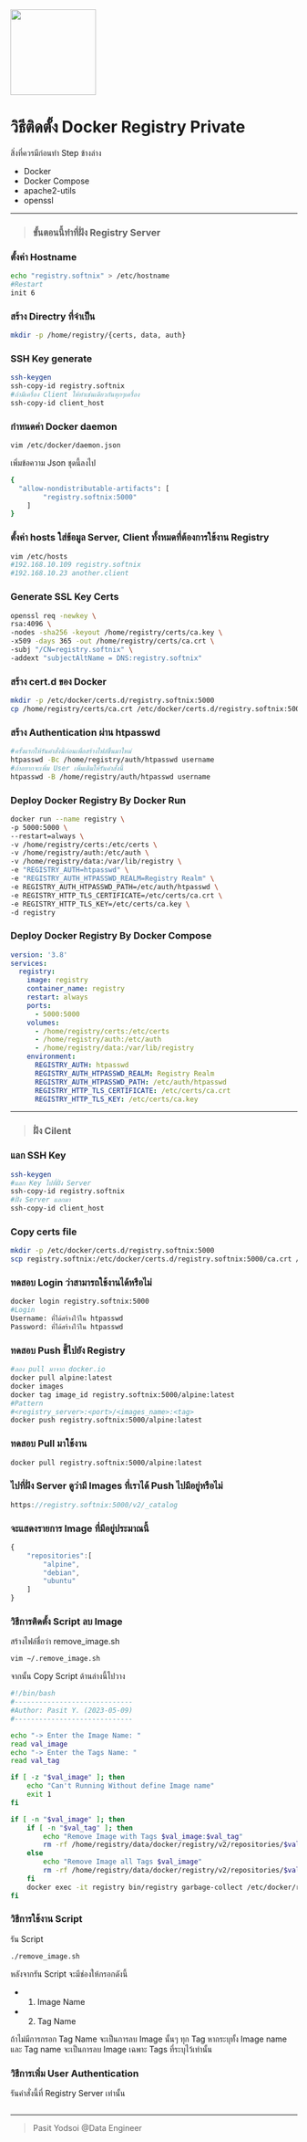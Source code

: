 <img src="https://blog.zachinachshon.com/assets/images/container-registry/docker-registry/docker-registry-blog-220x230.png" width="150" align="center">

# วิธีติดตั้ง Docker Registry Private

สิ่งที่ควรมีก่อนทำ Step ข้างล่าง
- Docker
- Docker Compose
- apache2-utils
- openssl
---
> ### ขั้นตอนนี้ทำที่ฝั่ง Registry Server

### ตั้งค่า Hostname

```bash
echo "registry.softnix" > /etc/hostname
#Restart
init 6
```
### สร้าง Directry ที่จำเป็น
```bash
mkdir -p /home/registry/{certs, data, auth}
```
### SSH Key generate
```bash
ssh-keygen
ssh-copy-id registry.softnix
#ถ้ามีเครื่อง Client ให้ทำเช่นเดียวกันทุกๆเครื่อง
ssh-copy-id client_host
```
### กำหนดค่า Docker daemon
```bash
vim /etc/docker/daemon.json
```
เพิ่มข้อความ Json ชุดนี้ลงไป
```bash
{
  "allow-nondistributable-artifacts": [
		"registry.softnix:5000"
	]
}
```
### ตั้งค่า hosts ใส่ข้อมูล Server, Client ทั้งหมดที่ต้องการใช้งาน Registry
```bash
vim /etc/hosts
#192.168.10.109 registry.softnix
#192.168.10.23 another.client
```
### Generate SSL Key Certs
```bash
openssl req -newkey \
rsa:4096 \
-nodes -sha256 -keyout /home/registry/certs/ca.key \
-x509 -days 365 -out /home/registry/certs/ca.crt \
-subj "/CN=registry.softnix" \
-addext "subjectAltName = DNS:registry.softnix"
```
### สร้าง cert.d ของ Docker
```bash
mkdir -p /etc/docker/certs.d/registry.softnix:5000
cp /home/registry/certs/ca.crt /etc/docker/certs.d/registry.softnix:5000/ca.crt
```
### สร้าง Authentication ผ่าน htpasswd
```bash
#ครั้งแรกให้รันคำสั่งนี้ก่อนเพื่อสร้างไฟล์ขึ้นมาใหม่
htpasswd -Bc /home/registry/auth/htpasswd username
#ถ้าอยากจะเพิ่ม User เพิ่มเติมให้รันคำสั่งนี้
htpasswd -B /home/registry/auth/htpasswd username
```
### Deploy Docker Registry By Docker Run
```bash
docker run --name registry \
-p 5000:5000 \
--restart=always \
-v /home/registry/certs:/etc/certs \
-v /home/registry/auth:/etc/auth \
-v /home/registry/data:/var/lib/registry \
-e "REGISTRY_AUTH=htpasswd" \
-e "REGISTRY_AUTH_HTPASSWD_REALM=Registry Realm" \
-e REGISTRY_AUTH_HTPASSWD_PATH=/etc/auth/htpasswd \
-e REGISTRY_HTTP_TLS_CERTIFICATE=/etc/certs/ca.crt \
-e REGISTRY_HTTP_TLS_KEY=/etc/certs/ca.key \
-d registry
```
### Deploy Docker Registry By Docker Compose
```yaml
version: '3.8'
services:
  registry:
    image: registry
    container_name: registry
    restart: always
    ports:
      - 5000:5000
    volumes:
      - /home/registry/certs:/etc/certs
      - /home/registry/auth:/etc/auth
      - /home/registry/data:/var/lib/registry
    environment:
      REGISTRY_AUTH: htpasswd
      REGISTRY_AUTH_HTPASSWD_REALM: Registry Realm
      REGISTRY_AUTH_HTPASSWD_PATH: /etc/auth/htpasswd
      REGISTRY_HTTP_TLS_CERTIFICATE: /etc/certs/ca.crt
      REGISTRY_HTTP_TLS_KEY: /etc/certs/ca.key
```
---
> ### ฝั่ง Cilent

### แลก SSH Key
```bash
ssh-keygen
#แลก Key ไปที่ฝั่ง Server
ssh-copy-id registry.softnix
#ฝั่ง Server แลกมา
ssh-copy-id client_host
```
### Copy certs file
```bash
mkdir -p /etc/docker/certs.d/registry.softnix:5000
scp registry.softnix:/etc/docker/certs.d/registry.softnix:5000/ca.crt /etc/docker/certs.d/registry.softnix:5000
```
### ทดสอบ Login ว่าสามารถใช้งานได้หรือไม่
```bash
docker login registry.softnix:5000
#Login
Username: ที่ได้สร้างไว้ใน htpasswd
Password: ที่ได้สร้างไว้ใน htpasswd
```
### ทดสอบ Push ขึ้ไปยัง Registry
```bash
#ลอง pull มาจาก docker.io
docker pull alpine:latest
docker images
docker tag image_id registry.softnix:5000/alpine:latest
#Pattern
#<registry_server>:<port>/<images_name>:<tag>
docker push registry.softnix:5000/alpine:latest
```
### ทดสอบ Pull มาใช้งาน
```bash
docker pull registry.softnix:5000/alpine:latest
```
### ไปที่ฝั่ง Server ดูว่ามี Images ที่เราได้ Push ไปมีอยู่หรือไม่
```javascript
https://registry.softnix:5000/v2/_catalog
```
### จะแสดงรายการ Image ที่มีอยู่ประมาณนี้
```javascript
{
	"repositories":[
		"alpine",
		"debian",
		"ubuntu"
	]
}
```
### วิธีการติดตั้ง Script ลบ Image
สร้างไฟล์ชื่อว่า remove_image.sh
```sh
vim ∼/.remove_image.sh
```
จากนั้น Copy Script ด้านล่างนี้ไปวาง
```bash
#!/bin/bash
#-----------------------------
#Author: Pasit Y. (2023-05-09)
#-----------------------------

echo "-> Enter the Image Name: "  
read val_image
echo "-> Enter the Tags Name: "  
read val_tag

if [ -z "$val_image" ]; then
    echo "Can't Running Without define Image name"
    exit 1
fi

if [ -n "$val_image" ]; then
    if [ -n "$val_tag" ]; then
        echo "Remove Image with Tags $val_image:$val_tag"
        rm -rf /home/registry/data/docker/registry/v2/repositories/$val_image/_manifests/tags/$val_tag >/dev/null 2>&1
    else
        echo "Remove Image all Tags $val_image"
        rm -rf /home/registry/data/docker/registry/v2/repositories/$val_image >/dev/null 2>&1
    fi
    docker exec -it registry bin/registry garbage-collect /etc/docker/registry/config.yml >/dev/null 2>&1
fi

```
### วิธีการใช้งาน Script
รัน Script

```bash
./remove_image.sh
```

หลังจากรัน Script จะมีช่องให้กรอกดังนี้
* 1. Image Name
* 2. Tag Name

ถ้าไม่มีการกรอก Tag Name จะเป็นการลบ Image นั้นๆ ทุก Tag
หากระบุทั้ง Image name และ Tag name จะเป็นการลบ Image เฉพาะ Tags ที่ระบุไว้เท่านั้น

### วิธีการเพิ่ม User Authentication
รันคำสั่งนี้ที่ Registry Server เท่านั้น
```bash

```
---
> Pasit Yodsoi @Data Engineer